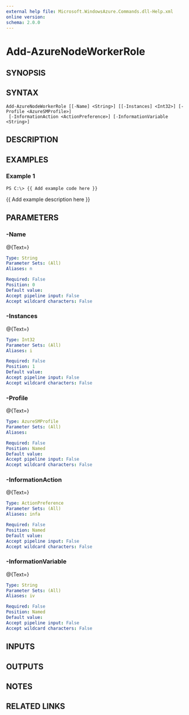 ```yaml
---
external help file: Microsoft.WindowsAzure.Commands.dll-Help.xml
online version: 
schema: 2.0.0
---
```


# Add-AzureNodeWorkerRole
## SYNOPSIS

## SYNTAX

```
Add-AzureNodeWorkerRole [[-Name] <String>] [[-Instances] <Int32>] [-Profile <AzureSMProfile>]
 [-InformationAction <ActionPreference>] [-InformationVariable <String>]
```

## DESCRIPTION

## EXAMPLES

### Example 1
```
PS C:\> {{ Add example code here }}
```

{{ Add example description here }}

## PARAMETERS

### -Name
@{Text=}

```yaml
Type: String
Parameter Sets: (All)
Aliases: n

Required: False
Position: 0
Default value: 
Accept pipeline input: False
Accept wildcard characters: False
```

### -Instances
@{Text=}

```yaml
Type: Int32
Parameter Sets: (All)
Aliases: i

Required: False
Position: 1
Default value: 
Accept pipeline input: False
Accept wildcard characters: False
```

### -Profile
@{Text=}

```yaml
Type: AzureSMProfile
Parameter Sets: (All)
Aliases: 

Required: False
Position: Named
Default value: 
Accept pipeline input: False
Accept wildcard characters: False
```

### -InformationAction
@{Text=}

```yaml
Type: ActionPreference
Parameter Sets: (All)
Aliases: infa

Required: False
Position: Named
Default value: 
Accept pipeline input: False
Accept wildcard characters: False
```

### -InformationVariable
@{Text=}

```yaml
Type: String
Parameter Sets: (All)
Aliases: iv

Required: False
Position: Named
Default value: 
Accept pipeline input: False
Accept wildcard characters: False
```

## INPUTS

## OUTPUTS

## NOTES

## RELATED LINKS

